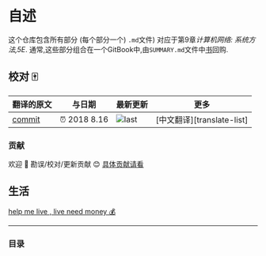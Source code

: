 
# 自述

这个仓库包含所有部分 (每个部分一个) `.md`文件) 对应于第9章*计算机网络: 系统方法,5E*. 通常,这些部分组合在一个GitBook中,由`SUMMARY.md`文件中[书](https://github.com/systemsapproach/book)回购. 


## 校对 🀄️

<!-- doc-templite START generated -->
<!-- repo = 'SystemsApproach/applications'  -->
<!-- commit = '58c06d6224082943aad8d0c01460a7c3ec3786c7' -->
<!-- time = '2018 8.16' -->
翻译的原文 | 与日期 | 最新更新 | 更多
---|---|---|---
[commit] | ⏰ 2018 8.16 | ![last] | [中文翻译][translate-list]

[last]: https://img.shields.io/github/last-commit/SystemsApproach/applications.svg
[commit]: https://github.com/SystemsApproach/applications/tree/58c06d6224082943aad8d0c01460a7c3ec3786c7

<!-- doc-templite END generated -->

### 贡献

欢迎 👏 勘误/校对/更新贡献 😊 [具体贡献请看](https://github.com/chinanf-boy/chinese-translate-list#贡献)

## 生活

[help me live , live need money 💰](https://github.com/chinanf-boy/live-need-money)

---

### 目录

<!-- START doctoc -->
<!-- END doctoc -->